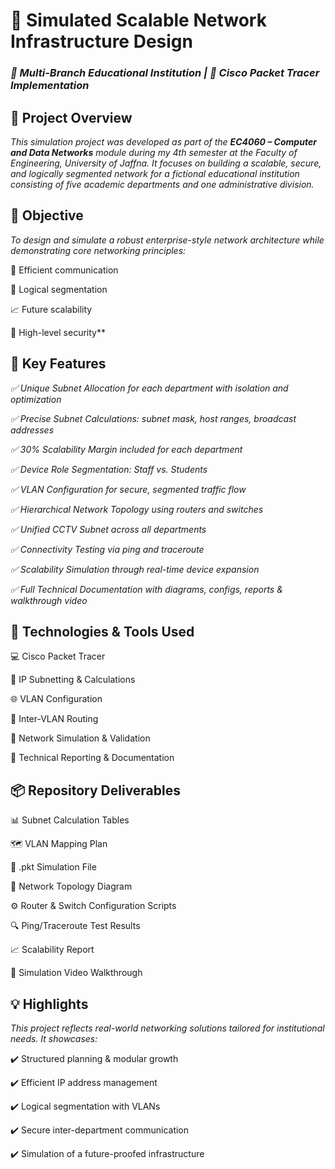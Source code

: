 # 🚀 Simulated Scalable Network Infrastructure Design
### *🏫 Multi-Branch Educational Institution | 🧠 Cisco Packet Tracer Implementation*
## 📘 Project Overview
*This simulation project was developed as part of the **EC4060 – Computer and Data Networks** module during my 4th semester at the Faculty of Engineering, University of Jaffna.
It focuses on building a scalable, secure, and logically segmented network for a fictional educational institution consisting of five academic departments and one administrative division.*

## 🎯 Objective
*To design and simulate a robust enterprise-style network architecture while demonstrating core networking principles:*

📡 Efficient communication

🧩 Logical segmentation

📈 Future scalability

🔐 High-level security**

## 🌟 Key Features
*✅ Unique Subnet Allocation for each department with isolation and optimization*

*✅ Precise Subnet Calculations: subnet mask, host ranges, broadcast addresses*

*✅ 30% Scalability Margin included for each department*

*✅ Device Role Segmentation: Staff vs. Students*

*✅ VLAN Configuration for secure, segmented traffic flow*

*✅ Hierarchical Network Topology using routers and switches*

*✅ Unified CCTV Subnet across all departments*

*✅ Connectivity Testing via ping and traceroute*

*✅ Scalability Simulation through real-time device expansion*

*✅ Full Technical Documentation with diagrams, configs, reports & walkthrough video*

## 🧰 Technologies & Tools Used
💻 Cisco Packet Tracer

🧮 IP Subnetting & Calculations

🌐 VLAN Configuration

🔁 Inter-VLAN Routing

🧪 Network Simulation & Validation

📑 Technical Reporting & Documentation

## 📦 Repository Deliverables
📊 Subnet Calculation Tables

🗺️ VLAN Mapping Plan

📁 .pkt Simulation File

🧭 Network Topology Diagram

⚙️ Router & Switch Configuration Scripts

🔍 Ping/Traceroute Test Results

📈 Scalability Report

🎥 Simulation Video Walkthrough

## 💡 Highlights
*This project reflects real-world networking solutions tailored for institutional needs. It showcases:*

✔️ Structured planning & modular growth

✔️ Efficient IP address management

✔️ Logical segmentation with VLANs

✔️ Secure inter-department communication

✔️ Simulation of a future-proofed infrastructure
